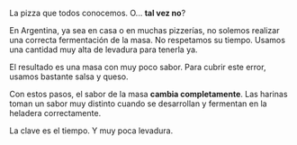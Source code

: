 La pizza que todos conocemos. O... **tal vez no**?

En Argentina, ya sea en casa o en muchas pizzerías, no solemos realizar una correcta fermentación de la masa. No respetamos su tiempo. Usamos una cantidad muy alta de levadura para tenerla ya.

El resultado es una masa con muy poco sabor. Para cubrir este error, usamos bastante salsa y queso.

Con estos pasos, el sabor de la masa **cambia completamente**. Las harinas toman un sabor muy distinto cuando se desarrollan y fermentan en la heladera correctamente.

La clave es el tiempo. Y muy poca levadura.
